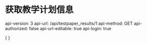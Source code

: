 # 获取教学计划信息

api-version: 3
api-url: /api/testpaper_results/1
api-method: GET
api-authorized: false
api-url-editable: true
api-login: true

{
}
